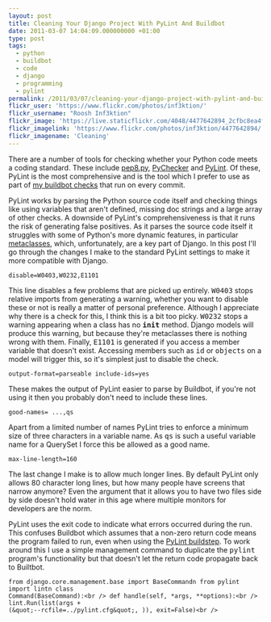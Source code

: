 ```yaml
---
layout: post
title: Cleaning Your Django Project With PyLint And Buildbot
date: 2011-03-07 14:04:09.000000000 +01:00
type: post
tags:
  - python
  - buildbot
  - code
  - django
  - programming
  - pylint
permalink: /2011/03/07/cleaning-your-django-project-with-pylint-and-buildbot/
flickr_user: 'https://www.flickr.com/photos/inf3ktion/'
flickr_username: "Roosh Inf3ktion"
flickr_image: 'https://live.staticflickr.com/4048/4477642894_2cfbc8ea4f_w.jpg'
flickr_imagelink: 'https://www.flickr.com/photos/inf3ktion/4477642894/'
flickr_imagename: 'Cleaning'
---
```

There are a number of tools for checking whether your Python code meets a coding standard. These include <a
href="http://pypi.python.org/pypi/pep8">pep8.py</a>, <a href="http://pychecker.sourceforge.net/">PyChecker</a>
and <a href="http://www.logilab.org/857">PyLint</a>. Of these, PyLint is the most comprehensive and is the
tool which I prefer to use as part of <a
href="http://andrewwilkinson.wordpress.com/2010/06/30/continuous-integration-testing/">my buildbot checks</a>
that run on every commit.

PyLint works by parsing the Python source code itself and checking things like using variables that aren't
defined, missing doc strings and a large array of other checks. A downside of PyLint's comprehensiveness is
that it runs the risk of generating false positives. As it parses the source code itself it struggles with
some of Python's more dynamic features, in particular <a
href="http://www.voidspace.org.uk/python/articles/metaclasses.shtml">metaclasses</a>, which, unfortunately,
are a key part of Django. In this post I'll go through the changes I make to the standard PyLint settings to
make it more compatible with Django.

    disable=W0403,W0232,E1101

This line disables a few problems that are picked up entirely. <tt>W0403</tt> stops relative imports from
generating a warning, whether you want to disable these or not is really a matter of personal preference.
Although I appreciate why there is a check for this, I think this is a bit too picky. <tt>W0232</tt> stops a
warning appearing when a class has no <tt>__init__</tt> method. Django models will produce this warning, but
because they're metaclasses there is nothing wrong with them. Finally, <tt>E1101</tt> is generated if you
access a member variable that doesn't exist. Accessing members such as <tt>id</tt> or <tt>objects</tt> on a
model will trigger this, so it's simplest just to disable the check.

    output-format=parseable include-ids=yes

These makes the output of PyLint easier to parse by Buildbot, if you're not using it then you probably don't
need to include these lines.

    good-names= ...,qs

Apart from a limited number of names PyLint tries to enforce a minimum size of three characters in a variable
name. As <tt>qs</tt> is such a useful variable name for a QuerySet I force this be allowed as a good name.

    max-line-length=160

The last change I make is to allow much longer lines. By default PyLint only allows 80 character long lines,
but how many people have screens that narrow anymore? Even the argument that it allows you to have two files
side by side doesn't hold water in this age where multiple monitors for developers are the norm.

PyLint uses the exit code to indicate what errors occurred during the run. This confuses Buildbot which
assumes that a non-zero return code means the program failed to run, even when using the <a
href="http://buildbot.net/buildbot/docs/0.8.0/PyLint.html">PyLint buildstep</a>. To work around this I use a
simple management command to duplicate the <tt>pylint</tt> program's functionality but that doesn't let the
return code propagate back to Builtbot.

    from django.core.management.base import BaseCommandn from pylint import lintn class
    Command(BaseCommand):<br /> def handle(self, *args, **options):<br /> lint.Run(list(args +
    (&quot;--rcfile=../pylint.cfg&quot;, )), exit=False)<br />
